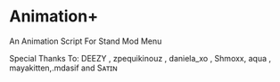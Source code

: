 # Animation+
An Animation Script For Stand Mod Menu

Special Thanks To: DEEZY , zpequikinouz , daniela_xo , Shmoxx, aqua , mayakitten,.mdasif and Sᴀᴛɪɴ
